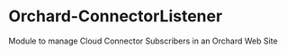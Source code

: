 Orchard-ConnectorListener
=========================

Module to manage Cloud Connector Subscribers in an Orchard Web Site
